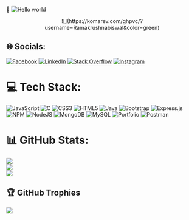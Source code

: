 👋
<img src="https://raw.githubusercontent.com/sagar-viradiya/sagar-viradiya/master/resources/banner.png" alt="Hello world">

<p align="center"> 
  ![](https://komarev.com/ghpvc/?username=Ramakrushnabiswal&color=green)
</p>

## 🌐 Socials:
[![Facebook](https://img.shields.io/badge/Facebook-%231877F2.svg?logo=Facebook&logoColor=white)](https://www.facebook.com/ramakrushna.bunty) [![LinkedIn](https://img.shields.io/badge/LinkedIn-%230077B5.svg?logo=linkedin&logoColor=white)](https://www.linkedin.com/in/ramakrushna-biswal) [![Stack Overflow](https://img.shields.io/badge/-Stackoverflow-FE7A16?logo=stack-overflow&logoColor=white)](https://stackoverflow.com/users/23469288/ramakrushna-biswal) [![Instagram](https://img.shields.io/badge/Instagram-E4405F.svg?logo=instagram&logoColor=white)](https://www.instagram.com/mr_ram_babu__)

# 💻 Tech Stack:
![JavaScript](https://img.shields.io/badge/javascript-%23323330.svg?style=for-the-badge&logo=javascript&logoColor=%23F7DF1E) ![C](https://img.shields.io/badge/c-%2300599C.svg?style=for-the-badge&logo=c&logoColor=white) ![CSS3](https://img.shields.io/badge/css3-%231572B6.svg?style=for-the-badge&logo=css3&logoColor=white)  ![HTML5](https://img.shields.io/badge/html5-%23E34F26.svg?style=for-the-badge&logo=html5&logoColor=white) ![Java](https://img.shields.io/badge/java-%23ED8B00.svg?style=for-the-badge&logo=java&logoColor=white) ![Bootstrap](https://img.shields.io/badge/bootstrap-%23563D7C.svg?style=for-the-badge&logo=bootstrap&logoColor=white) ![Express.js](https://img.shields.io/badge/express.js-%23404d59.svg?style=for-the-badge&logo=express&logoColor=%2361DAFB) ![NPM](https://img.shields.io/badge/NPM-%23000000.svg?style=for-the-badge&logo=npm&logoColor=white) ![NodeJS](https://img.shields.io/badge/node.js-6DA55F?style=for-the-badge&logo=node.js&logoColor=white) ![MongoDB](https://img.shields.io/badge/MongoDB-%234ea94b.svg?style=for-the-badge&logo=mongodb&logoColor=white) ![MySQL](https://img.shields.io/badge/mysql-%2300f.svg?style=for-the-badge&logo=mysql&logoColor=white) ![Portfolio](https://img.shields.io/badge/Portfolio-%23000000.svg?style=for-the-badge&logo=firefox&logoColor=#FF7139) ![Postman](https://img.shields.io/badge/Postman-FF6C37?style=for-the-badge&logo=postman&logoColor=white)

# 📊 GitHub Stats:
![](https://github-readme-stats.vercel.app/api?username=RamakrushnaBiswal&theme=dark&hide_border=false&include_all_commits=true&count_private=true)<br/>
![](https://github-readme-streak-stats.herokuapp.com/?user=RamakrushnaBiswal&theme=dark&hide_border=false)<br/>
![](https://github-readme-stats.vercel.app/api/top-langs/?username=RamakrushnaBiswal&theme=dark&hide_border=false&include_all_commits=true&count_private=true&layout=compact)

## 🏆 GitHub Trophies
![](https://github-profile-trophy.vercel.app/?username=RamakrushnaBiswal&theme=radical&no-frame=false&no-bg=true&margin-w=4)
